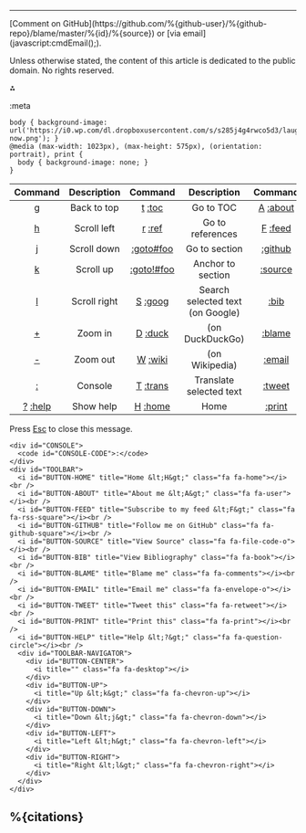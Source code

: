 </section><section id="FIN">

***

<footer>
[Comment on GitHub](https://github.com/%{github-user}/%{github-repo}/blame/master/%{id}/%{source}) or [via email](javascript:cmdEmail();).

Unless otherwise stated, the content of this article is dedicated to the public domain. No rights reserved.
</footer>

⁂

<!-- initialize page-wide metadata (for use in JavaScript) -->
:meta

<!-- initialize page-wide style -->
```:css
body { background-image: url('https://i0.wp.com/dl.dropboxusercontent.com/s/s285j4g4rwco5d3/laugh-now.png'); }
@media (max-width: 1023px), (max-height: 575px), (orientation: portrait), print {
  body { background-image: none; }
}
```

<!-- initialize page-wide UI -->
<div id="DROPDOWN"></div>
<div id="HUD">

| Command | Description | Command | Description | Command | Description |
| :-----: | :---------: | :-----: | :---------: | :-----: | :---------: |
| [g](:kbd) | Back to top  | [t](:kbd) [:toc](:samp) | Go to TOC | [A](:kbd) [:about](:samp) | About me
| [h](:kbd) | Scroll left  | [r](:kbd) [:ref](:samp) | Go to references | [F](:kbd) [:feed](:samp) | My feed
| [j](:kbd) | Scroll down  | [:goto#foo](:samp) | Go to section | [:github](:samp) | My GitHub
| [k](:kbd) | Scroll up    | [:goto!#foo](:samp) | Anchor to section | [:source](:samp) | View source
| [l](:kbd) | Scroll right | [S](:kbd) [:goog](:samp) | Search selected text (on Google) | [:bib](:samp) | View bibliography
| [+](:kbd) | Zoom in      | [D](:kbd) [:duck](:samp) | (on DuckDuckGo) | [:blame](:samp) | Blame me
| [-](:kbd) | Zoom out     | [W](:kbd) [:wiki](:samp) | (on Wikipedia) | [:email](:samp) | Email me |
| [:](:kbd) | Console      | [T](:kbd) [:trans](:samp) | Translate selected text | [:tweet](:samp) | Tweet this |
| [?](:kbd) [:help](:samp) | Show help | [H](:kbd) [:home](:samp) | Home | [:print](:samp) | Print this |

Press [Esc](:kbd) to close this message.

</div>

```:html
<div id="CONSOLE">
  <code id="CONSOLE-CODE">:</code>
</div>
<div id="TOOLBAR">
  <i id="BUTTON-HOME" title="Home &lt;H&gt;" class="fa fa-home"></i><br />
  <i id="BUTTON-ABOUT" title="About me &lt;A&gt;" class="fa fa-user"></i><br />
  <i id="BUTTON-FEED" title="Subscribe to my feed &lt;F&gt;" class="fa fa-rss-square"></i><br />
  <i id="BUTTON-GITHUB" title="Follow me on GitHub" class="fa fa-github-square"></i><br />
  <i id="BUTTON-SOURCE" title="View Source" class="fa fa-file-code-o"></i><br />
  <i id="BUTTON-BIB" title="View Bibliography" class="fa fa-book"></i><br />
  <i id="BUTTON-BLAME" title="Blame me" class="fa fa-comments"></i><br />
  <i id="BUTTON-EMAIL" title="Email me" class="fa fa-envelope-o"></i><br />
  <i id="BUTTON-TWEET" title="Tweet this" class="fa fa-retweet"></i><br />
  <i id="BUTTON-PRINT" title="Print this" class="fa fa-print"></i><br />
  <i id="BUTTON-HELP" title="Help &lt;?&gt;" class="fa fa-question-circle"></i><br />
  <div id="TOOLBAR-NAVIGATOR">
    <div id="BUTTON-CENTER">
      <i title="" class="fa fa-desktop"></i>
    </div>
    <div id="BUTTON-UP">
      <i title="Up &lt;k&gt;" class="fa fa-chevron-up"></i>
    </div>
    <div id="BUTTON-DOWN">
      <i title="Down &lt;j&gt;" class="fa fa-chevron-down"></i>
    </div>
    <div id="BUTTON-LEFT">
      <i title="Left &lt;h&gt;" class="fa fa-chevron-left"></i>
    </div>
    <div id="BUTTON-RIGHT">
      <i title="Right &lt;l&gt;" class="fa fa-chevron-right"></i>
    </div>
  </div>
</div>
```

## %{citations}

<!-- start references & footnotes -->
<!-- DO NOT REMOVE THIS COMMENT, otherwise section will not be wrapped! -->
